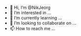 - 👋 Hi, I’m @NikJeorg
- 👀 I’m interested in ...
- 🌱 I’m currently learning ...
- 💞️ I’m looking to collaborate on ...
- 📫 How to reach me ...

<!---
NikJeorg/NikJeorg is a ✨ special ✨ repository because its `README.md` (this file) appears on your GitHub profile.
You can click the Preview link to take a look at your changes.
--->
